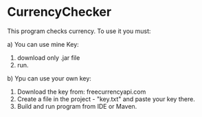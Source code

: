 # CurrencyChecker

This program checks currency.
To use it you must:

a) You can use mine Key:
  1. download only .jar file
  2. run.

b) Ypu can use your own key:
  1. Download the key from: freecurrencyapi.com
  2. Create a file in the project - "key.txt" and paste your key there.
  3. Build and run program from IDE or Maven.
